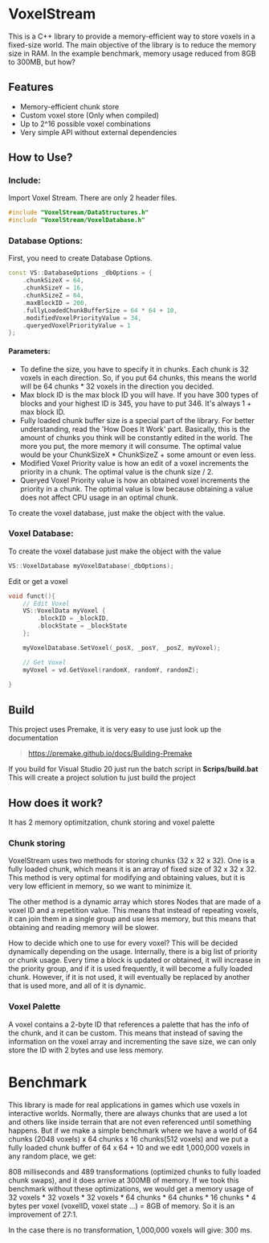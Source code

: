 
# VoxelStream

This is a C++ library to provide a memory-efficient way to store voxels in a fixed-size world. The main objective of the library is to reduce the memory size in RAM. In the example benchmark, memory usage reduced from 8GB to 300MB, but how?

## Features

- Memory-efficient chunk store
- Custom voxel store (Only when compiled)
- Up to 2^16 possible voxel combinations
- Very simple API without external dependencies

## How to Use?
### Include:
Import Voxel Stream. There are only 2 header files.
```cpp
#include "VoxelStream/DataStructures.h"
#include "VoxelStream/VoxelDatabase.h"
```

### Database Options:
First, you need to create Database Options.

```cpp
const VS::DatabaseOptions _dbOptions = {
	.chunkSizeX = 64,
	.chunkSizeY = 16,
	.chunkSizeZ = 64,
	.maxBlockID = 200,
	.fullyLoadedChunkBufferSize = 64 * 64 + 10,
	.modifiedVoxelPriorityValue = 34,
	.queryedVoxelPriorityValue = 1
};
```
#### Parameters:
-   To define the size, you have to specify it in chunks. Each chunk is 32 voxels in each direction. So, if you put 64 chunks, this means the world will be 64 chunks * 32 voxels in the direction you decided.
-   Max block ID is the max block ID you will have. If you have 300 types of blocks and your highest ID is 345, you have to put 346. It's always 1 + max block ID.
-   Fully loaded chunk buffer size is a special part of the library. For better understanding, read the 'How Does It Work' part. Basically, this is the amount of chunks you think will be constantly edited in the world. The more you put, the more memory it will consume. The optimal value would be your ChunkSizeX * ChunkSizeZ + some amount or even less.
-   Modified Voxel Priority value is how an edit of a voxel increments the priority in a chunk. The optimal value is the chunk size / 2.
-   Queryed Voxel Priority value is how an obtained voxel increments the priority in a chunk. The optimal value is low because obtaining a value does not affect CPU usage in an optimal chunk.

To create the voxel database, just make the object with the value.
 
###  Voxel Database:
To create the voxel database just make the object with the value
```cpp
VS::VoxelDatabase myVoxelDatabase(_dbOptions);
```
Edit or get a voxel
```cpp
void funct(){
    // Edit Voxel
    VS::VoxelData myVoxel {
    	.blockID = _blockID,
    	.blockState = _blockState
    };

    myVoxelDatabase.SetVoxel(_posX, _posY, _posZ, myVoxel);

    // Get Voxel
    myVoxel = vd.GetVoxel(randomX, randomY, randomZ);
    
}
```
## Build
This project uses Premake, it is very easy to use just look up the documentation 

> https://premake.github.io/docs/Building-Premake

If you build for Visual Studio 20 just run the batch script in **Scrips/build.bat**
This will create a project solution tu just build the project

## How does it work?

It has 2 memory optimitzation, chunk storing and voxel palette

### Chunk storing


VoxelStream uses two methods for storing chunks (32 x 32 x 32). One is a fully loaded chunk, which means it is an array of fixed size of 32 x 32 x 32. This method is very optimal for modifying and obtaining values, but it is very low efficient in memory, so we want to minimize it.

The other method is a dynamic array which stores Nodes that are made of a voxel ID and a repetition value. This means that instead of repeating voxels, it can join them in a single group and use less memory, but this means that obtaining and reading memory will be slower.

How to decide which one to use for every voxel? This will be decided dynamically depending on the usage. Internally, there is a big list of priority or chunk usage. Every time a block is updated or obtained, it will increase in the priority group, and if it is used frequently, it will become a fully loaded chunk. However, if it is not used, it will eventually be replaced by another that is used more, and all of it is dynamic.

 

### Voxel Palette

A voxel contains a 2-byte ID that references a palette that has the info of the chunk, and it can be custom. This means that instead of saving the information on the voxel array and incrementing the save size, we can only store the ID with 2 bytes and use less memory.

# Benchmark


This library is made for real applications in games which use voxels in interactive worlds. Normally, there are always chunks that are used a lot and others like inside terrain that are not even referenced until something happens. But if we make a simple benchmark where we have a world of 64 chunks (2048 voxels) x 64 chunks x 16 chunks(512 voxels) and we put a fully loaded chunk buffer of 64 x 64 + 10 and we edit 1,000,000 voxels in any random place, we get:

808 milliseconds and 489 transformations (optimized chunks to fully loaded chunk swaps), and it does arrive at 300MB of memory. If we took this benchmark without these optimizations, we would get a memory usage of 32 voxels * 32 voxels * 32 voxels * 64 chunks * 64 chunks * 16 chunks * 4 bytes per voxel (voxelID, voxel state ...) = 8GB of memory. So it is an improvement of 27:1.

In the case there is no transformation, 1,000,000 voxels will give: 300 ms.

